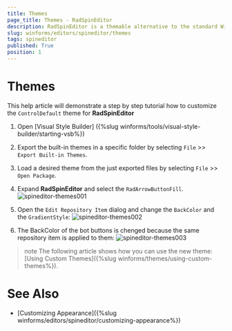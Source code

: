 ```yaml
---
title: Themes
page_title: Themes - RadSpinEditor
description: RadSpinEditor is a themable alternative to the standard Windows Numeric Up Down control.
slug: winforms/editors/spineditor/themes
tags: spineditor
published: True
position: 1
---
```


# Themes

This help article will demonstrate a step by step tutorial how to customize the `ControlDefault` theme for __RadSpinEditor__

1. Open [Visual Style Builder] ({%slug winforms/tools/visual-style-builder/starting-vsb%})
2. Export the built-in themes in a specific folder by selecting `File` >> `Export Built-in Themes`.
3. Load a desired theme from the just exported files by selecting `File` >> `Open Package`.
4. Expand __RadSpinEditor__ and select the `RadArrowButtonFill`. 
    ![spineditor-themes001](images/spineditor-themes001.png)

5. Open the `Edit Repository Item` dialog and change the `BackColor` and the `GradientStyle`:
   ![spineditor-themes002](images/spineditor-themes002.png)

6. The BackColor of the bot buttons is chenged because the same repository item is applied to them:
   ![spineditor-themes003](images/spineditor-themes003.png)

>note The following article shows how you can use the new theme: [Using Custom Themes]({%slug winforms/themes/using-custom-themes%}).

# See Also 

* [Customizing Appearance]({%slug winforms/editors/spineditor/customizing-appearance%})

